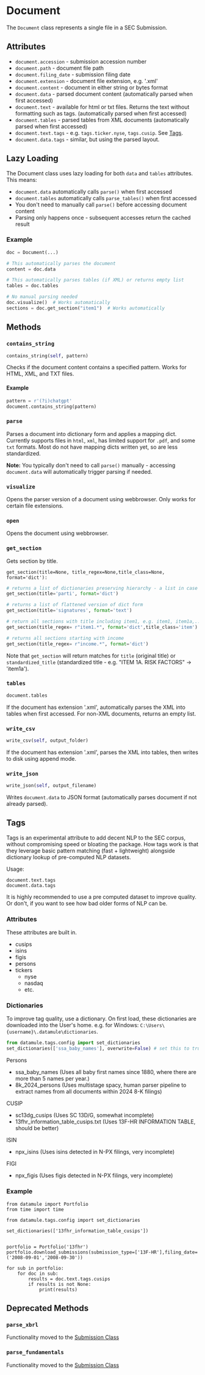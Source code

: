 # Document

The `Document` class represents a single file in a SEC Submission.

## Attributes

* `document.accession` - submission accession number
* `document.path` - document file path
* `document.filing_date` - submission filing date
* `document.extension` - document file extension, e.g. '.xml'
* `document.content` - document in either string or bytes format
* `document.data` - parsed document content (automatically parsed when first accessed)
* `document.text` - available for html or txt files. Returns the text without formatting such as tags. (automatically parsed when first accessed)
* `document.tables` - parsed tables from XML documents (automatically parsed when first accessed)
* `document.text.tags` - e.g. `tags.ticker.nyse`, `tags.cusip`. See [Tags](#tags).
* `document.data.tags` - similar, but using the parsed layout.

## Lazy Loading

The Document class uses lazy loading for both `data` and `tables` attributes. This means:

- `document.data` automatically calls `parse()` when first accessed
- `document.tables` automatically calls `parse_tables()` when first accessed  
- You don't need to manually call `parse()` before accessing document content
- Parsing only happens once - subsequent accesses return the cached result

### Example
```python
doc = Document(...)

# This automatically parses the document
content = doc.data

# This automatically parses tables (if XML) or returns empty list
tables = doc.tables

# No manual parsing needed
doc.visualize()  # Works automatically
sections = doc.get_section("item1")  # Works automatically
```

## Methods

### `contains_string`
```python
contains_string(self, pattern)
```

Checks if the document content contains a specified pattern. Works for HTML, XML, and TXT files.

#### Example
```python
pattern = r'(?i)chatgpt'
document.contains_string(pattern)
```

### `parse`

Parses a document into dictionary form and applies a mapping dict. Currently supports files in `html`, `xml`, has limited support for `.pdf`, and some `txt` formats. Most do not have mapping dicts written yet, so are less standardized.

**Note:** You typically don't need to call `parse()` manually - accessing `document.data` will automatically trigger parsing if needed.

### `visualize`

Opens the parser version of a document using webbrowser. Only works for certain file extensions.

### `open`

Opens the document using webbrowser.

### `get_section`

Gets section by title.

```
get_section(title=None, title_regex=None,title_class=None, format='dict'):
```

```python
# returns a list of dictionaries preserving hierarchy - a list in case there are multiple sections with the same title
get_section(title='parti', format='dict')

# returns a list of flattened version of dict form
get_section(title='signatures', format='text')

# return all sections with title including item1, e.g. item1, item1a,... title_class restricts to nodes where class is 'item'
get_section(title_regex= r"item1.*", format='dict',title_class='item')

# returns all sections starting with income
get_section(title_regex= r"income.*", format='dict')
```

Note that `get_section` will return matches for `title` (original title) or `standardized_title` (standardized title - e.g. "ITEM 1A. RISK FACTORS" -> 'item1a').

### `tables`

```python
document.tables
```

If the document has extension '.xml', automatically parses the XML into tables when first accessed. For non-XML documents, returns an empty list.

### `write_csv`

```python
write_csv(self, output_folder)
```

If the document has extension '.xml', parses the XML into tables, then writes to disk using append mode.

### `write_json`

```python
write_json(self, output_filename)
```

Writes `document.data` to JSON format (automatically parses document if not already parsed).

## Tags

Tags is an experimental attribute to add decent NLP to the SEC corpus, without compromising speed or bloating the package. How tags work is that they leverage basic pattern matching (fast + lightweight) alongside dictionary lookup of pre-computed NLP datasets.

Usage:
```
document.text.tags
document.data.tags
```

It is highly recommended to use a pre computed dataset to improve quality. Or don't, if you want to see how bad older forms of NLP can be.

### Attributes
These attributes are built in.

- cusips
- isins
- figis
- persons
- tickers
    - nyse
    - nasdaq
    - etc.

### Dictionaries
To improve tag quality, use a dictionary. On first load, these dictionaries are downloaded into the User's home. e.g. for Windows: `C:\Users\{username}\.datamule\dictionaries`.

```python
from datamule.tags.config import set_dictionaries
set_dictionaries(['ssa_baby_names'], overwrite=False) # set this to true, to download the latest dataset.
```

Persons

- ssa_baby_names (Uses all baby first names since 1880, where there are more than 5 names per year.)
- 8k_2024_persons (Uses multistage spacy, human parser pipeline to extract names from all documents within 2024 8-K filings)

CUSIP

- sc13dg_cusips (Uses SC 13D/G, somewhat incomplete)
- 13fhr_information_table_cusips.txt (Uses 13F-HR INFORMATION TABLE, should be better)

ISIN

- npx_isins (Uses isins detected in N-PX filings, very incomplete)

FIGI

- npx_figis (Uses figis detected in N-PX filings, very incomplete)

### Example
```
from datamule import Portfolio
from time import time

from datamule.tags.config import set_dictionaries

set_dictionaries(['13fhr_information_table_cusips'])


portfolio = Portfolio('13fhr')
portfolio.download_submissions(submission_type=['13F-HR'],filing_date=('2008-09-01','2008-09-30'))

for sub in portfolio:
    for doc in sub:
        results = doc.text.tags.cusips
        if results is not None:
            print(results)
```
## Deprecated Methods

### `parse_xbrl`

Functionality moved to the [Submission Class](submission.md#parse_xbrl)

### `parse_fundamentals`

Functionality moved to the [Submission Class](submission.md#parse_xbrl)